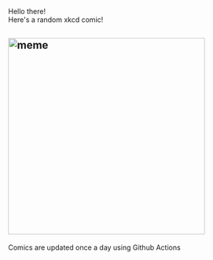 Hello there! <br>Here's a random xkcd comic!<br>
## <img src="https://imgs.xkcd.com/comics/stingray_nebula.png" alt="meme" width="400"/><br>
Comics are updated once a day using Github Actions